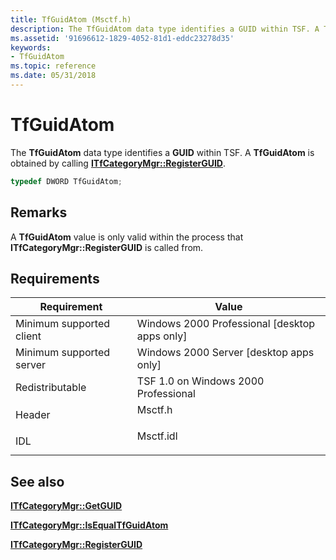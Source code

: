 ```yaml
---
title: TfGuidAtom (Msctf.h)
description: The TfGuidAtom data type identifies a GUID within TSF. A TfGuidAtom is obtained by calling ITfCategoryMgr RegisterGUID.
ms.assetid: '91696612-1829-4052-81d1-eddc23278d35'
keywords:
- TfGuidAtom
ms.topic: reference
ms.date: 05/31/2018
---
```


# TfGuidAtom

The **TfGuidAtom** data type identifies a **GUID** within TSF. A **TfGuidAtom** is obtained by calling [**ITfCategoryMgr::RegisterGUID**](/windows/desktop/api/Msctf/nf-msctf-itfcategorymgr-registerguid).


```C++
typedef DWORD TfGuidAtom;
```



## Remarks

A **TfGuidAtom** value is only valid within the process that **ITfCategoryMgr::RegisterGUID** is called from.

## Requirements



| Requirement | Value |
|-------------------------------------|--------------------------------------------------------------------------------------|
| Minimum supported client<br/> | Windows 2000 Professional \[desktop apps only\]<br/>                           |
| Minimum supported server<br/> | Windows 2000 Server \[desktop apps only\]<br/>                                 |
| Redistributable<br/>          | TSF 1.0 on Windows 2000 Professional<br/>                                      |
| Header<br/>                   | <dl> <dt>Msctf.h</dt> </dl>   |
| IDL<br/>                      | <dl> <dt>Msctf.idl</dt> </dl> |



## See also

<dl> <dt>

[**ITfCategoryMgr::GetGUID**](/windows/desktop/api/Msctf/nf-msctf-itfcategorymgr-getguid)
</dt> <dt>

[**ITfCategoryMgr::IsEqualTfGuidAtom**](/windows/desktop/api/Msctf/nf-msctf-itfcategorymgr-isequaltfguidatom)
</dt> <dt>

[**ITfCategoryMgr::RegisterGUID**](/windows/desktop/api/Msctf/nf-msctf-itfcategorymgr-registerguid)
</dt> </dl>

 

 





